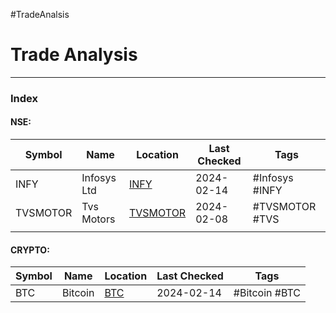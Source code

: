 #TradeAnalsis
# Trade Analysis

---
### Index

#### NSE:
| Symbol | Name | Location | Last Checked | Tags |
| ---- | ---- | ---- | ---- | ---- |
| INFY | Infosys Ltd | [INFY](INFY.md) | 2024-02-14 | #Infosys #INFY |
| TVSMOTOR | Tvs Motors | [TVSMOTOR](TVSMOTOR.md) | 2024-02-08 | #TVSMOTOR #TVS |
|  |  |  |  |  |

#### CRYPTO:
| Symbol | Name | Location | Last Checked | Tags |
| ---- | ---- | ---- | ---- | ---- |
| BTC | Bitcoin | [BTC](BTC.md) | 2024-02-14 | #Bitcoin #BTC |